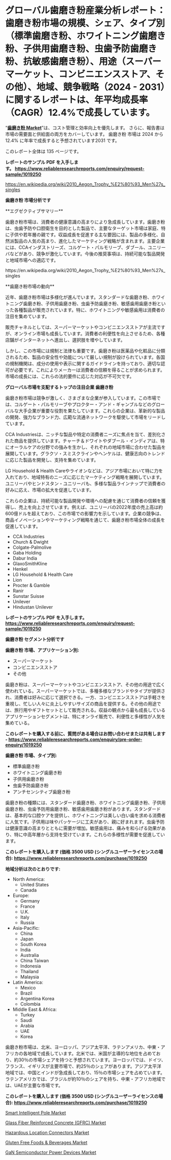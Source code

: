 <p><h1>グローバル歯磨き粉産業分析レポート：歯磨き粉市場の規模、シェア、タイプ別（標準歯磨き粉、ホワイトニング歯磨き粉、子供用歯磨き粉、虫歯予防歯磨き粉、抗敏感歯磨き粉）、用途（スーパーマーケット、コンビニエンスストア、その他）、地域、競争戦略（2024 - 2031）に関するレポートは、年平均成長率（CAGR）12.4%で成長しています。</h1></p><p>&ldquo;<strong><a href="https://www.reliableresearchreports.com/toothpaste-r1019250?utm_campaign=107&utm_medium=9&utm_source=Github&utm_content=ia&utm_term=15102024&utm_id=toothpaste">歯磨き粉 Market</a></strong>&rdquo;は、コスト管理と効率向上を優先します。 さらに、報告書は市場の需要面と供給面の両方をカバーしています。 歯磨き粉 市場は 2024 から 12.4% に年率で成長すると予想されています2031 です。</p>
<p>このレポート全体は 135 ページです。</p>
<p><strong>レポートのサンプル PDF を入手します。&nbsp;<a href="https://www.reliableresearchreports.com/enquiry/request-sample/1019250?utm_campaign=107&utm_medium=9&utm_source=Github&utm_content=ia&utm_term=15102024&utm_id=toothpaste">https://www.reliableresearchreports.com/enquiry/request-sample/1019250</a></strong></p>
<p><a href="https://en.wikipedia.org/wiki/2010_Aegon_Trophy_%E2%80%93_Men%27s_singles?utm_campaign=107&utm_medium=9&utm_source=Github&utm_content=ia&utm_term=15102024&utm_id=toothpaste">https://en.wikipedia.org/wiki/2010_Aegon_Trophy_%E2%80%93_Men%27s_singles</a></p>
<p><strong>歯磨き粉 市場分析です</strong></p>
<p><p>**エグゼクティブサマリー**</p><p>歯磨き粉市場は、消費者の健康意識の高まりにより急成長しています。歯磨き粉は、虫歯予防や口腔衛生を目的とした製品で、主要なターゲット市場は家庭、特に子供や若年層の親です。収益成長を促進する主な要因には、製品の多様化、自然派製品の人気の高まり、進化したマーケティング戦略が含まれます。主要企業には、CCAインダストリーズ、コルゲート・パルモリーブ、ダブール、ユニリーバなどがあり、競争が激化しています。今後の推奨事項は、持続可能な製品開発と地域市場への適応です。</p></p>
<p>https://en.wikipedia.org/wiki/2010_Aegon_Trophy_%E2%80%93_Men%27s_singles</p>
<p><p>**歯磨き粉市場の動向**</p><p>近年、歯磨き粉市場は多様化が進んでいます。スタンダードな歯磨き粉、ホワイトニング歯磨き粉、子供用歯磨き粉、虫歯予防歯磨き粉、敏感歯用歯磨き粉といった各種製品が販売されています。特に、ホワイトニングや敏感歯用は消費者の注目を集めています。</p><p>販売チャネルとしては、スーパーマーケットやコンビニエンスストアが主流ですが、オンライン市場も成長しています。消費者の利便性を向上させるため、各種店舗がインターネットへ進出し、選択肢を増やしています。</p><p>しかし、この市場には規制と法律も重要です。歯磨き粉は医薬品や化粧品に分類されるため、製品の安全性や効能について厳しい規制が設けられています。各国の規制機関は、成分の使用や表示に関するガイドラインを持っており、適切な認可が必要です。これによりメーカーは消費者の信頼を得ることが求められます。市場の成長には、これらの法的要件に応じた対応が不可欠です。</p></p>
<p><strong>グローバル市場を支配するトップの注目企業 歯磨き粉</strong></p>
<p><p>歯磨き粉市場は競争が激しく、さまざまな企業が参入しています。この市場では、コルゲート・パルモリーブやプロクター・アンド・ギャンブルなどのグローバルな大手企業が重要な役割を果たしています。これらの企業は、革新的な製品の開発、強力なブランド力、広範な流通ネットワークを駆使して市場をリードしています。</p><p>CCA Industriesは、ニッチな製品や特定の消費者ニーズに焦点を当て、差別化された商品を提供しています。チャーチ＆ドワイトやダブール・インディアは、特にオーラルケアの分野での強みを生かし、それぞれの地域市場に合わせた製品を展開しています。グラクソ・スミスクラインやヘンケルは、健康志向のトレンドに応じた製品を開発し、支持を集めています。</p><p>LG Household & Health Careやライオンなどは、アジア市場において特に力を入れており、地域特有のニーズに応じたマーケティング戦略を展開しています。ユニリーバやヒンドスタン・ユニリーバも、多様な製品ラインナップで消費者の好みに応え、市場の拡大を促進しています。</p><p>これらの企業は、持続可能な製品開発や環境への配慮を通じて消費者の信頼を獲得し、売上を向上させています。例えば、ユニリーバの2022年度の売上高は約600億ドルを超えており、この市場での影響力を示しています。企業の競争は、商品イノベーションやマーケティング戦略を通じて、歯磨き粉市場全体の成長を促進しています。</p></p>
<p><ul><li>CCA Industries</li><li>Church & Dwight</li><li>Colgate-Palmolive</li><li>Gaba Holding</li><li>Dabur India</li><li>GlaxoSmithKline</li><li>Henkel</li><li>LG Household & Health Care</li><li>Lion</li><li>Procter & Gamble</li><li>Ranir</li><li>Sunstar Suisse</li><li>Unilever</li><li>Hindustan Unilever</li></ul></p>
<p><strong>レポートのサンプル PDF を入手します。 <a href="https://www.reliableresearchreports.com/enquiry/request-sample/1019250?utm_campaign=107&utm_medium=9&utm_source=Github&utm_content=ia&utm_term=15102024&utm_id=toothpaste">https://www.reliableresearchreports.com/enquiry/request-sample/1019250</a></strong></p>
<p><strong>歯磨き粉 セグメント分析です</strong></p>
<p><strong>歯磨き粉 市場、アプリケーション別:</strong></p>
<p><ul><li>スーパーマーケット</li><li>コンビニエンスストア</li><li>その他</li></ul></p>
<p><p>歯磨き粉は、スーパーマーケットやコンビニエンスストア、その他の用途で広く使われている。スーパーマーケットでは、多種多様なブランドやタイプが提供され、消費者は好みに応じて選択できる。一方、コンビニエンスストアは手軽さを重視し、忙しい人々に炎上しやすいサイズの商品を提供する。その他の用途では、旅行用やギフトセットとして販売される。収益の観点から最も成長しているアプリケーションセグメントは、特にオンライ販売で、利便性と多様性が人気を集めている。</p></p>
<p><strong>このレポートを購入する前に、質問がある場合はお問い合わせまたは共有します - <a href="https://www.reliableresearchreports.com/enquiry/pre-order-enquiry/1019250?utm_campaign=107&utm_medium=9&utm_source=Github&utm_content=ia&utm_term=15102024&utm_id=toothpaste">https://www.reliableresearchreports.com/enquiry/pre-order-enquiry/1019250</a></strong></p>
<p><strong>歯磨き粉 市場、タイプ別:</strong></p>
<p><ul><li>標準歯磨き粉</li><li>ホワイトニング歯磨き粉</li><li>子供用歯磨き粉</li><li>虫歯予防歯磨き粉</li><li>アンチセンシティブ歯磨き粉</li></ul></p>
<p><p>歯磨き粉の種類には、スタンダード歯磨き粉、ホワイトニング歯磨き粉、子供用歯磨き粉、虫歯予防用歯磨き粉、敏感歯用歯磨き粉があります。スタンダードは、基本的な口腔ケアを提供し、ホワイトニングは美しい白い歯を求める消費者に人気です。子供用は味やパッケージに工夫があり、親に好まれます。虫歯予防は健康意識の高まりとともに需要が増加。敏感歯用は、痛みを和らげる効果があり、特に中高年層から支持を受けています。これらの多様性が需要を促進しています。</p></p>
<p><strong>このレポートを購入します (価格 3500 USD (シングルユーザーライセンスの場合): <a href="https://www.reliableresearchreports.com/purchase/1019250?utm_campaign=107&utm_medium=9&utm_source=Github&utm_content=ia&utm_term=15102024&utm_id=toothpaste">https://www.reliableresearchreports.com/purchase/1019250</a></strong></p>
<p><strong>地域分析は次のとおりです:</strong></p>
<p><ul>
    <li>
        North America:
        <ul>
            <li>United States</li>
            <li>Canada</li>
        </ul>
    </li>
    <li>
        Europe:
        <ul>
            <li>Germany</li>
            <li>France</li>
            <li>U.K.</li>
            <li>Italy</li>
            <li>Russia</li>
        </ul>
    </li>
    <li>
        Asia-Pacific:
        <ul>
            <li>China</li>
            <li>Japan</li>
            <li>South Korea</li>
            <li>India</li>
            <li>Australia</li>
            <li>China Taiwan</li>
            <li>Indonesia</li>
            <li>Thailand</li>
            <li>Malaysia</li>
        </ul>
    </li>
    <li>
        Latin America:
        <ul>
            <li>Mexico</li>
            <li>Brazil</li>
            <li>Argentina Korea</li>
            <li>Colombia</li>
        </ul>
    </li>
    <li>
        Middle East & Africa:
        <ul>
            <li>Turkey</li>
            <li>Saudi</li>
            <li>Arabia</li>
            <li>UAE</li>
            <li>Korea</li>
        </ul>
    </li>
    </ul></p>
<p><p>歯磨き粉市場は、北米、ヨーロッパ、アジア太平洋、ラテンアメリカ、中東・アフリカの各地域で成長しています。北米では、米国が主導的な地位を占めており、約30％の市場シェアを持つと予想されています。ヨーロッパでは、ドイツ、フランス、イギリスが主要市場で、約25％のシェアがあります。アジア太平洋地域では、中国とインドが急成長しており、15％の市場シェアを占めています。ラテンアメリカでは、ブラジルが約10％のシェアを持ち、中東・アフリカ地域では、UAEが主要な市場です。</p></p>
<p><strong>このレポートを購入します (価格 3500 USD (シングルユーザーライセンスの場合): <a href="https://www.reliableresearchreports.com/purchase/1019250?utm_campaign=107&utm_medium=9&utm_source=Github&utm_content=ia&utm_term=15102024&utm_id=toothpaste">https://www.reliableresearchreports.com/purchase/1019250</a></strong></p>
<p><p><a href="https://github.com/KejsiLoshi121/Market-Research-Report-List-1/blob/main/smart-intelligent-pole-market.md?utm_campaign=107&utm_medium=9&utm_source=Github&utm_content=ia&utm_term=15102024&utm_id=toothpaste">Smart Intelligent Pole Market</a></p><p><a href="https://www.linkedin.com/pulse/glass-fiber-reinforced-concrete-gfrc-market-global-regional-x1oxc?trk=public_post_embed_feed-article-content&utm_campaign=107&utm_medium=9&utm_source=Github&utm_content=ia&utm_term=15102024&utm_id=toothpaste">Glass Fiber Reinforced Concrete (GFRC) Market</a></p><p><a href="https://www.linkedin.com/pulse/hazardous-location-connectors-market-trends-insights-type-application-xzp2c?trk=public_post_embed_feed-article-content&utm_campaign=107&utm_medium=9&utm_source=Github&utm_content=ia&utm_term=15102024&utm_id=toothpaste">Hazardous Location Connectors Market</a></p><p><a href="https://www.linkedin.com/pulse/in-depth-gluten-free-foods-beverages-market-review-size-share-28dee?trk=public_post_embed_feed-article-content&utm_campaign=107&utm_medium=9&utm_source=Github&utm_content=ia&utm_term=15102024&utm_id=toothpaste">Gluten Free Foods & Beverages Market</a></p><p><a href="https://github.com/tacitam515l/Market-Research-Report-List-1/blob/main/gan-semiconductor-power-devices-market.md?utm_campaign=107&utm_medium=9&utm_source=Github&utm_content=ia&utm_term=15102024&utm_id=toothpaste">GaN Semiconductor Power Devices Market</a></p></p>